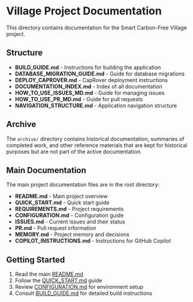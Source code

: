 # Village Project Documentation

This directory contains documentation for the Smart Carbon-Free Village project.

## Structure

- **BUILD_GUIDE.md** - Instructions for building the application
- **DATABASE_MIGRATION_GUIDE.md** - Guide for database migrations
- **DEPLOY_CAPROVER.md** - CapRover deployment instructions
- **DOCUMENTATION_INDEX.md** - Index of all documentation
- **HOW_TO_USE_ISSUES_MD.md** - Guide for managing issues
- **HOW_TO_USE_PR_MD.md** - Guide for pull requests
- **NAVIGATION_STRUCTURE.md** - Application navigation structure

## Archive

The `archive/` directory contains historical documentation, summaries of completed work, and other reference materials that are kept for historical purposes but are not part of the active documentation.

## Main Documentation

The main project documentation files are in the root directory:

- **README.md** - Main project overview
- **QUICK_START.md** - Quick start guide
- **REQUIREMENTS.md** - Project requirements
- **CONFIGURATION.md** - Configuration guide
- **ISSUES.md** - Current issues and their status
- **PR.md** - Pull request information
- **MEMORY.md** - Project memory and decisions
- **COPILOT_INSTRUCTIONS.md** - Instructions for GitHub Copilot

## Getting Started

1. Read the main [README.md](../README.md)
2. Follow the [QUICK_START.md](../QUICK_START.md) guide
3. Review [CONFIGURATION.md](../CONFIGURATION.md) for environment setup
4. Consult [BUILD_GUIDE.md](BUILD_GUIDE.md) for detailed build instructions
